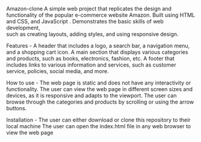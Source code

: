Amazon-clone
A simple web project that replicates the design and functionality of the popular e-commerce website Amazon. Built using HTML and CSS, and JavaScript . Demonstrates the basic skills of web development,  
such as creating layouts, adding styles, and using responsive design.

Features - 
A header that includes a logo, a search bar, a navigation menu, and a shopping cart icon. A main section that displays various categories and products, such as books, electronics, fashion, etc. A footer that includes links to various information and services, such as customer service, policies, social media, and more.

How to use - 
The web page is static and does not have any interactivity or functionality. The user can view the web page in different screen sizes and devices, as it is responsive and adapts to the viewport. The user can browse through the categories and products by scrolling or using the arrow buttons.

Installation - 
The user can either download or clone this repository to their local machine The user can open the index.html file in any web browser to view the web page

